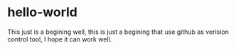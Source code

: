 # hello-world
This just is a begining
well, this is just a begining that use github as verision control tool, I hope it can work well.
